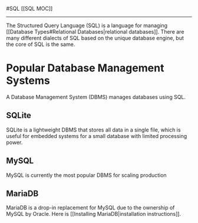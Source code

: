 #SQL
[[SQL MOC]]
-- --

The Structured Query Language (SQL) is a language for managing [[Database Types#Relational Databases|relational databases]]. There are many different dialects of SQL based on the unique database engine, but the core of SQL is the same.

# Popular Database Management Systems

A Database Management System (DBMS) manages databases using SQL.

## SQLite

SQLite is a lightweight DBMS that stores all data in a single file, which is useful for embedded systems for a small database with limited processing power.

## MySQL

MySQL is currently the most popular DBMS for scaling production

## MariaDB

MariaDB is a drop-in replacement for MySQL due to the ownership of MySQL by Oracle. Here is [[Installing MariaDB|installation instructions]].
